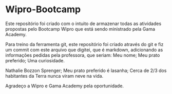 # Wipro-Bootcamp
Este repositório foi criado com o intuito de armazenar todas as atividades propostas pelo Bootcamp Wipro que está sendo ministrado pela Gama Academy.

Para treino da ferramenta git, este repositório foi criado através do git e fiz um commit com este arquivo que digitei, que é markdown, adicionando as informações pedidas pela professora,
que seriam: 
Meu nome;
Meu prato preferido;
Uma curiosidade.

Nathalie Bozzon Sprenger;
Meu prato preferido é lasanha;
Cerca de 2/3 dos habitantes da Terra nunca viram neve na vida.

Agradeço a Wipro e Gama Academy pela oportunidade.

